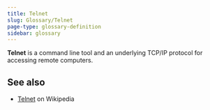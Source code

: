 ```yaml
---
title: Telnet
slug: Glossary/Telnet
page-type: glossary-definition
sidebar: glossary
---
```


**Telnet** is a command line tool and an underlying TCP/IP protocol for accessing remote computers.

## See also

- [Telnet](https://en.wikipedia.org/wiki/Telnet) on Wikipedia
